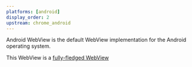 ```yaml
---
platforms: [android]
display_order: 2
upstream: chrome_android
---
```

Android WebView is the default WebView implementation for the Android operating system.

This WebView is a [fully-fledged WebView](https://webview-cg.github.io/usage-and-challenges/#dfn-fully-fledged)
